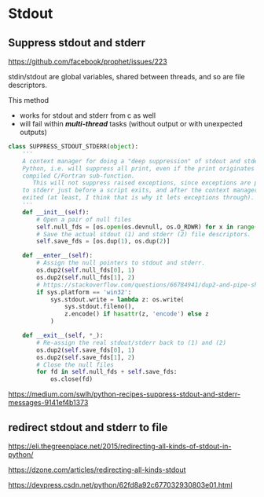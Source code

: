 # Stdout

## Suppress stdout and stderr
https://github.com/facebook/prophet/issues/223

stdin/stdout are global variables, shared between threads, and so are file descriptors.

This method
- works for stdout and stderr from c as well
- will fail within ***multi-thread*** tasks (without output or with unexpected outputs)
```py
class SUPPRESS_STDOUT_STDERR(object):
    '''
    A context manager for doing a "deep suppression" of stdout and stderr in
    Python, i.e. will suppress all print, even if the print originates in a
    compiled C/Fortran sub-function.
       This will not suppress raised exceptions, since exceptions are printed
    to stderr just before a script exits, and after the context manager has
    exited (at least, I think that is why it lets exceptions through).
    '''
    def __init__(self):
        # Open a pair of null files
        self.null_fds = [os.open(os.devnull, os.O_RDWR) for x in range(2)]
        # Save the actual stdout (1) and stderr (2) file descriptors.
        self.save_fds = [os.dup(1), os.dup(2)]

    def __enter__(self):
        # Assign the null pointers to stdout and stderr.
        os.dup2(self.null_fds[0], 1)
        os.dup2(self.null_fds[1], 2)
        # https://stackoverflow.com/questions/66784941/dup2-and-pipe-shenanigans-with-python-and-windows
        if sys.platform == 'win32':
            sys.stdout.write = lambda z: os.write(
                sys.stdout.fileno(),
                z.encode() if hasattr(z, 'encode') else z
            )

    def __exit__(self, *_):
        # Re-assign the real stdout/stderr back to (1) and (2)
        os.dup2(self.save_fds[0], 1)
        os.dup2(self.save_fds[1], 2)
        # Close the null files
        for fd in self.null_fds + self.save_fds:
            os.close(fd)
```

https://medium.com/swlh/python-recipes-suppress-stdout-and-stderr-messages-9141ef4b1373

## redirect stdout and stderr to file
https://eli.thegreenplace.net/2015/redirecting-all-kinds-of-stdout-in-python/

https://dzone.com/articles/redirecting-all-kinds-stdout

https://devpress.csdn.net/python/62fd8a92c677032930803e01.html
